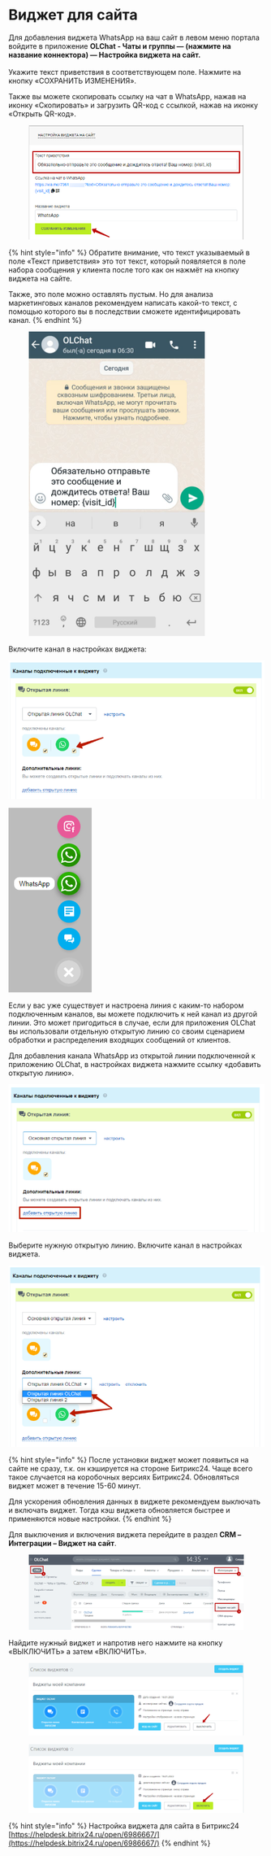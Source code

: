 # Виджет для сайта

Для добавления виджета WhatsApp на ваш сайт в левом меню портала войдите в приложение **OLChat - Чаты и группы — (нажмите на название коннектора) — Настройка виджета на сайт.**\
\
Укажите текст приветствия в соответствующем поле. Нажмите на кнопку «СОХРАНИТЬ ИЗМЕНЕНИЯ».

Также вы можете скопировать ссылку на чат в WhatsApp, нажав на иконку «Скопировать» и загрузить QR-код с ссылкой, нажав на иконку «Открыть QR-код».

<figure><img src=".gitbook/assets/image (305).png" alt=""><figcaption></figcaption></figure>

{% hint style="info" %}
Обратите внимание, что текст указываемый в поле «Текст приветствия» это тот текст, который появляется в поле набора сообщения у клиента после того как он нажмёт на кнопку виджета на сайте.

Также, это поле можно оставлять пустым. Но для анализа маркетинговых каналов рекомендуем написать какой-то текст, с помощью которого вы в последствии сможете идентифицировать канал.
{% endhint %}

<figure><img src=".gitbook/assets/image (511).png" alt=""><figcaption></figcaption></figure>

Включите канал в настройках виджета:

![](<.gitbook/assets/image (766).png>)

![](<.gitbook/assets/image (845).png>)

Если у вас уже существует и настроена линия с каким-то набором подключенным каналов, вы можете подключить к ней канал из другой линии. Это может пригодиться в случае, если для приложения OLChat вы использовали отдельную открытую линию со своим сценарием обработки и распределения входящих сообщений от клиентов.

Для добавления канала WhatsApp из открытой линии подключенной к приложению OLChat, в настройках виджета нажмите ссылку «добавить открытую линию».

![](<.gitbook/assets/image (550).png>)

Выберите нужную открытую линию. Включите канал в настройках виджета.

![](<.gitbook/assets/image (146).png>)

{% hint style="info" %}
После установки виджет может появиться на сайте не сразу, т.к. он кэшируется на стороне Битрикс24. Чаще всего такое случается на коробочных версиях Битрикс24. Обновляться виджет может в течение 15-60 минут.

Для ускорения обновления данных в виджете рекомендуем выключать и включать виджет. Тогда кэш виджета обновляется быстрее и применяются новые настройки.
{% endhint %}

Для выключения и включения виджета перейдите в раздел **CRM – Интеграции – Виджет на сайт**.

<figure><img src=".gitbook/assets/image (590).png" alt=""><figcaption></figcaption></figure>

Найдите нужный виджет и напротив него нажмите на кнопку «ВЫКЛЮЧИТЬ» а затем «ВКЛЮЧИТЬ».

<figure><img src=".gitbook/assets/image (340).png" alt=""><figcaption></figcaption></figure>

<figure><img src=".gitbook/assets/image (502).png" alt=""><figcaption></figcaption></figure>

{% hint style="info" %}
Настройка виджета для сайта в Битрикс24\
[https://helpdesk.bitrix24.ru/open/6986667/](https://helpdesk.bitrix24.ru/open/6986667/)
{% endhint %}
